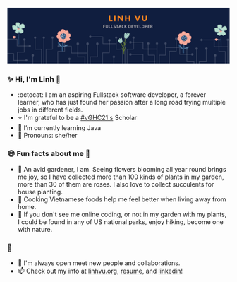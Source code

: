 ![image](/header.png)
### :sparkles: Hi, I'm Linh :wave:

- :octocat:   I am an aspiring Fullstack software developer, a forever learner, who has just found her passion after a long road trying multiple jobs in different fields.
- :star: I'm grateful to be a [#vGHC21's](https://ghc.anitab.org/) Scholar
- 🌱 I’m currently learning Java
- :blossom: Pronouns: she/her
 ### :sweat_smile: Fun facts about me :rose:

 - :evergreen_tree: An avid gardener, I am. Seeing flowers blooming all year round brings me joy, so I have collected more than 100 kinds of plants in my garden, more than 30 of them are roses. I also love to collect succulents for house planting.
 - :stew: Cooking Vietnamese foods help me feel better when living away from home.
 - :feet: If you don't see me online coding, or not in my garden with my plants, I could be found in any of US national parks, enjoy hiking, become one with nature.

### :speech_balloon:
- :raised_hands: I'm always open meet new people and collaborations.
- 📫 Check out my info at [linhvu.org](https://linhvu.org/), [resume](https://drive.google.com/file/d/1gQGRScLP7O9TmsllY3I5QvIgIHa9fzhu/view?usp=sharing),  and [linkedin](https://www.linkedin.com/in/linh-vu-de/)!
